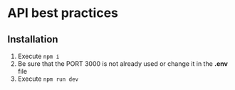 # API best practices

## Installation

1. Execute ```npm i```
2. Be sure that the PORT 3000 is not already used or change it in the **.env** file
3. Execute ```npm run dev```